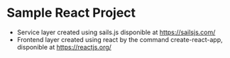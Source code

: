 # Sample React Project

* Service layer created using sails.js disponible at https://sailsjs.com/
* Frontend layer created using react by the command create-react-app, disponible at https://reactjs.org/
